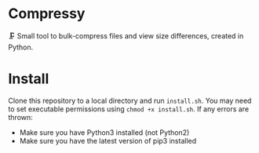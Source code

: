 # Compressy
🗜️ Small tool to bulk-compress files and view size differences, created in Python.

# Install
Clone this repository to a local directory and run `install.sh`. You may need to set executable permissions using `chmod +x install.sh`. If any errors are thrown:
- Make sure you have Python3 installed (not Python2)
- Make sure you have the latest version of pip3 installed
